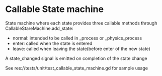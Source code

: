 # Callable State machine

State machine where each state provides three callable methods through CallableStareMachine.add_state:
- normal: intended to be called in _process or _physics_process
- enter: called when the state is entered
- leave: called when leaving the state(before enter of the new state)

A state_changed signal is emitted on completion of the state change

See res://tests/unit/test_callable_state_machine.gd for sample usage
